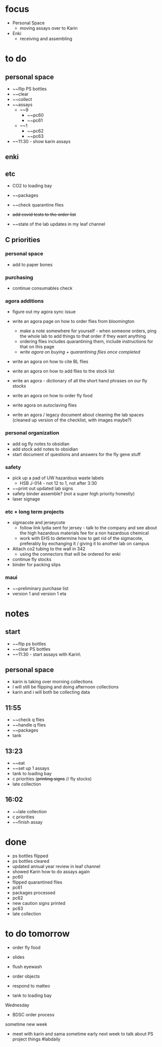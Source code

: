 # focus
- Personal Space
	- moving assays over to Karin
- Enki
	- receiving and assembling
# to do
## personal space
- ~~flip PS bottles
- ~~clear
- ~~collect
- ~~assays
	- ~~9
		- ~~pc60
		- ~~pc61
	- ~~1
		- ~~pc62
		- ~~pc63
- ~~11:30 - show karin assays
## enki

## etc
- CO2 to loading bay
- ~~packages 
- ~~check quarantine flies

- ~~add covid tests to the order list~~
- ~~state of the lab updates in my leaf channel
## C priorities 

### personal space
- add to paper bones
### purchasing
- continue consumables check
### agora additions
- figure out my agora sync issue
- write an agora page on how to order flies from bloomington 
	- make a note somewhere for yourself - when someone orders, ping the whole lab to add things to that order if they want anything
	- ordering flies includes quarantining them, include instructions for that on this page
	- *write agora on buying + quarantining flies once completed*

- write an agora on how to cite BL flies
- write an agora on how to add flies to the stock list

- write an agora - dictionary of all the short hand phrases on our fly stocks

- write an agora on how to order fly food
- write agora on autoclaving flies

- write an agora / legacy document about cleaning the lab spaces (cleaned up version of the checklist, with images maybe?)
### personal organization
- add og fly notes to obsidian
- add stock add notes to obsidian
- start document of questions and answers for the fly gene stuff
### safety
- pick up a pad of UW hazardous waste labels 
	- HSB J-014 - not 12 to 1, not after 3:30
- ~~print out updated lab signs
- safety binder assemble? (not a super high priority honestly)
- laser signage
### etc + long term projects
- sigmacote and jerseycote
	- follow link lydia sent for jersey - talk to the company and see about the high hazardous materials fee for a non hazardous chemical
	- work with EHS to determine how to get rid of the sigmacote, preferably by exchanging it / giving it to another lab on campus
- Attach co2 tubing to the wall in 342
	- using the connectors that will be ordered for enki
- continue fly stocks
- binder for packing slips
### maui
- ~~preliminary purchase list
- version 1 and version 1 eta
# notes
## start
- ~~flip ps bottles
- ~~clear PS bottles
- ~~11:30 - start assays with Karin\

## personal space
- karin is taking over morning collections
- I will still be flipping and doing afternoon collections
- karin and i will both be collecting data
## 11:55
- ~~check q flies
- ~~handle q flies
- ~~packages
- tank
## 13:23
- ~~eat
- ~~set up 1 assays
- tank to loading bay
- c priorities (~~printing signs~~ // fly stocks)
- late collection
## 16:02
- ~~late collection
- c priorities
- ~~finish assay
# done
- ps bottles flipped
- ps bottles cleared
- updated annual year review in leaf channel
- showed Karin how to do assays again
- pc60
- flipped quarantined flies
- pc61
- packages processed
- pc62
- new caution signs printed
- pc63
- late collection
# to do tomorrow
- order fly food
- slides
- flush eyewash
- order objects

- respond to matteo
- tank to loading bay

Wednesday
- BDSC order process

sometime new week
- meet with karin and sama sometime early next week to talk about PS project things
#labdaily 